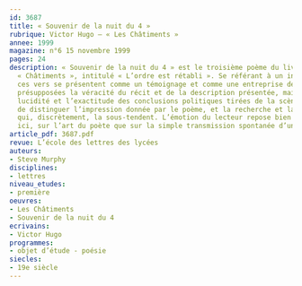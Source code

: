 ```yaml
---
id: 3687
title: « Souvenir de la nuit du 4 »  
rubrique: Victor Hugo – « Les Châtiments »
annee: 1999
magazine: n°6 15 novembre 1999
pages: 24
description: « Souvenir de la nuit du 4 » est le troisième poème du livre II des
  « Châtiments », intitulé « L’ordre est rétabli ». Se référant à un incident réel,
  ces vers se présentent comme un témoignage et comme une entreprise de vérité – sont
  présupposées la véracité du récit et de la description présentée, mais aussi la
  lucidité et l’exactitude des conclusions politiques tirées de la scène. Il convient
  de distinguer l’impression donnée par le poème, et la recherche et la rhétorique
  qui, discrètement, la sous-tendent. L’émotion du lecteur repose bien davantage,
  ici, sur l’art du poète que sur la simple transmission spontanée d’une émotion pure.
article_pdf: 3687.pdf
revue: L’école des lettres des lycées
auteurs:
- Steve Murphy
disciplines:
- lettres
niveau_etudes:
- première
oeuvres:
- Les Châtiments
- Souvenir de la nuit du 4
ecrivains:
- Victor Hugo
programmes:
- objet d’étude - poésie
siecles:
- 19e siècle
---
```


